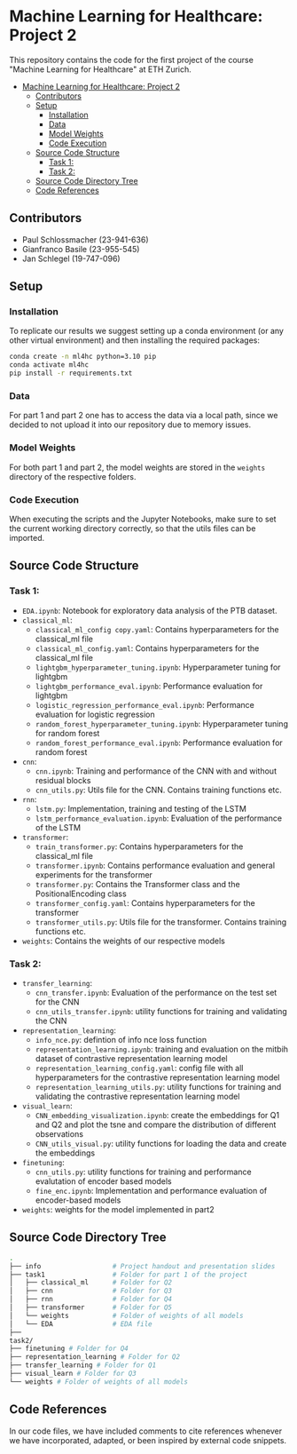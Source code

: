 # Machine Learning for Healthcare: Project 2

This repository contains the code for the first project of the course "Machine Learning for Healthcare" at ETH Zurich. 


- [Machine Learning for Healthcare: Project 2](#machine-learning-for-healthcare-project-2)
  - [Contributors](#contributors)
  - [Setup](#setup)
    - [Installation](#installation)
    - [Data](#data)
    - [Model Weights](#model-weights)
    - [Code Execution](#code-execution)
  - [Source Code Structure](#source-code-structure)
    - [Task 1:](#task-1)
    - [Task 2:](#task-2)
  - [Source Code Directory Tree](#source-code-directory-tree)
  - [Code References](#code-references)

## Contributors

- Paul Schlossmacher (23-941-636)
- Gianfranco Basile (23-955-545)
- Jan Schlegel (19-747-096)

## Setup
### Installation
To replicate our results we suggest setting up a conda environment (or any other virtual environment) and then installing the required packages:

```bash
conda create -n ml4hc python=3.10 pip
conda activate ml4hc
pip install -r requirements.txt
```

### Data
For part 1 and part 2 one has to access the data via a local path, since we decided to not upload it into our repository due to memory issues.

### Model Weights
For both part 1 and part 2, the model weights are stored in the `weights` directory of the respective folders.

### Code Execution
When executing the scripts and the Jupyter Notebooks, make sure to set the current working directory correctly, so that the utils files can be imported.


## Source Code Structure
### Task 1:

- `EDA.ipynb`: Notebook for exploratory data analysis of the PTB dataset.
- `classical_ml`:
    - `classical_ml_config copy.yaml`: Contains hyperparameters for the classical_ml file
    - `classical_ml_config.yaml`: Contains hyperparameters for the classical_ml file
    - `lightgbm_hyperparameter_tuning.ipynb`: Hyperparameter tuning for lightgbm
    - `lightgbm_performance_eval.ipynb`: Performance evaluation for lightgbm
    - `logistic_regression_performance_eval.ipynb`: Performance evaluation for logistic regression
    - `random_forest_hyperparameter_tuning.ipynb`: Hyperparameter tuning for random forest
    - `random_forest_performance_eval.ipynb`: Performance evaluation for random forest
- `cnn`:
    - `cnn.ipynb`: Training and performance of the CNN with and without residual blocks
    - `cnn_utils.py`: Utils file for the CNN. Contains training functions etc.
- `rnn`:
    - `lstm.py`: Implementation, training and testing of the LSTM
    - `lstm_performance_evaluation.ipynb`: Evaluation of the performance of the LSTM
- `transformer`:
    - `train_transformer.py`: Contains hyperparameters for the classical_ml file
    - `transformer.ipynb`: Contains performance evaluation and general experiments for the transformer
    - `transformer.py`: Contains the Transformer class and the PositionalEncoding class
    - `transformer_config.yaml`: Contains hyperparameters for the transformer
    - `transformer_utils.py`: Utils file for the transformer. Contains training functions etc.
- `weights`: Contains the weights of our respective models

### Task 2:

- `transfer_learning`:
    - `cnn_transfer.ipynb`: Evaluation of the performance on the test set for the CNN 
    - `cnn_utils_transfer.ipynb`: utility functions for training and validating the CNN
- `representation_learning`:
    - `info_nce.py`: defintion of info nce loss function
    - `representation_learning.ipynb`: training and evaluation on the mitbih dataset of contrastive representation learning model
    - `representation_learning_config.yaml`: config file with all hyperparameters for the contrastive representation learning model
    - `representation_learning_utils.py`: utility functions for training and validating the contrastive representation learning model
- `visual_learn`:
    - `CNN_embedding_visualization.ipynb`: create the embeddings for Q1 and Q2 and plot the tsne and compare the distribution of different observations
    - `CNN_utils_visual.py`: utility functions for loading the data and create the embeddings
- `finetuning`:
    - `cnn_utils.py`: utility functions for training and performance evalutation of encoder based models
    - `fine_enc.ipynb`: Implementation and performance evaluation of encoder-based models
- `weights`: weights for the model implemented in part2

## Source Code Directory Tree
```bash
.
├── info                  # Project handout and presentation slides
├── task1                 # Folder for part 1 of the project
│   ├── classical_ml      # Folder for Q2
│   ├── cnn               # Folder for Q3
│   ├── rnn               # Folder for Q4
│   ├── transformer       # Folder for Q5
│   └── weights           # Folder of weights of all models
│   └── EDA               # EDA file
├── 
task2/
├── finetuning # Folder for Q4
├── representation_learning # Folder for Q2
├── transfer_learning # Folder for Q1
├── visual_learn # Folder for Q3
└── weights # Folder of weights of all models
```

## Code References
In our code files, we have included comments to cite references whenever we have incorporated, adapted, or been inspired by external code snippets.

